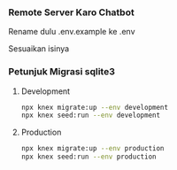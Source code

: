 ### Remote Server Karo Chatbot

Rename dulu .env.example ke .env

Sesuaikan isinya

### Petunjuk Migrasi sqlite3

1. Development
   ```bash
   npx knex migrate:up --env development
   npx knex seed:run --env development
   ```
2. Production
   ```bash
   npx knex migrate:up --env production
   npx knex seed:run --env production
   ```

